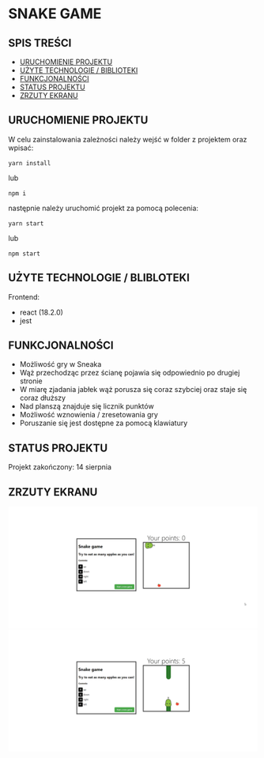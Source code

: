 # SNAKE GAME

## SPIS TREŚCI

- [URUCHOMIENIE PROJEKTU](#uruchomienie-projektu)
- [UŻYTE TECHNOLOGIE / BIBLIOTEKI](#użyte-technologie-/-biblioteki)
- [FUNKCJONALNOŚCI](#funkcjonalności)
- [STATUS PROJEKTU](#status-projektu)
- [ZRZUTY EKRANU](#zrzuty-ekranu)

## URUCHOMIENIE PROJEKTU

W celu zainstalowania zależności należy wejść w folder z projektem oraz wpisać:

```
yarn install
```

lub

```
npm i
```

następnie należy uruchomić projekt za pomocą polecenia:

```
yarn start
```

lub

```
npm start
```

## UŻYTE TECHNOLOGIE / BLIBLOTEKI

Frontend:

- react (18.2.0)
- jest

## FUNKCJONALNOŚCI

- Możliwość gry w Sneaka
- Wąż przechodząc przez ścianę pojawia się odpowiednio po drugiej stronie
- W miarę zjadania jabłek wąż porusza się coraz szybciej oraz staje się coraz dłuższy
- Nad planszą znajduje się licznik punktów
- Możliwość wznowienia / zresetowania gry
- Poruszanie się jest dostępne za pomocą klawiatury

## STATUS PROJEKTU

Projekt zakończony: 14 sierpnia

## ZRZUTY EKRANU

<img src="./gifs/1.gif">
<img src="./gifs/2.gif">
